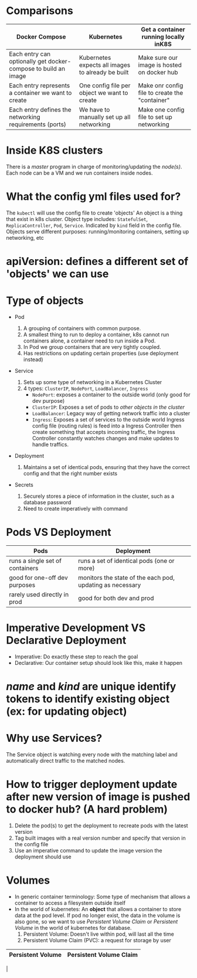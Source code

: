 # Comparisons

| Docker Compose                                                 | Kubernetes                                        | Get a container running locally inK8S          |
| -------------------------------------------------------------- | ------------------------------------------------- | ---------------------------------------------- |
| Each entry can optionally get docker-compose to build an image | Kubernetes expects all images to already be built | Make sure our image is hosted on docker hub    |
| Each entry represents a container we want to create            | One config file per object we want to create      | Make onr config file to create the "container" |
| Each entry defines the networking requirements (ports)         | We have to manually set up all networking         | Make one config file to set up networking      |

# Inside K8S clusters

There is a _master_ program in charge of monitoring/updating the _node(s)_. Each node can be a VM and we run containers inside nodes.

# What the config yml files used for?

The `kubectl` will use the config file to create 'objects'
An object is a thing that exist in k8s cluster.
Object type includes: `StatefulSet`, `ReplicaController`, `Pod`, `Service`. Indicated by `kind` field in the config file.
Objects serve different purposes: running/monitoring containers, setting up networking, etc

# apiVersion: defines a different set of 'objects' we can use

# Type of objects

- Pod

  1. A grouping of containers with common purpose.
  2. A smallest thing to run to deploy a container, k8s cannot run containers alone, a container need to run inside a Pod.
  3. In Pod we group containers that are very tightly coupled.
  4. Has restrictions on updating certain properties (use deployment instead)

- Service

  1. Sets up some type of networking in a Kubernetes Cluster
  2. 4 types: `ClusterIP`, `NodePort`, `LoadBalancer`, `Ingress`
     - `NodePort`: exposes a container to the outside world (only good for dev purpose)
     - `ClusterIP`: Exposes a set of pods to _other objects in the cluster_
     - `LoadBalancer`: Legacy way of getting network traffic into a cluster
     - `Ingress`: Exposes a set of services to the outside world
       Ingress config file (routing rules) is feed into a Ingress Controller then create something that accepts incoming traffic, the Ingress Controller constantly watches changes and make updates to handle traffics.

- Deployment

  1. Maintains a set of identical pods, ensuring that they have the correct config and that the right number exists

- Secrets
  1. Securely stores a piece of information in the cluster, such as a database password
  2. Need to create imperatively with command

# Pods VS Deployment

| Pods                            | Deployment                                                |
| ------------------------------- | --------------------------------------------------------- |
| runs a single set of containers | runs a set of identical pods (one or more)                |
| good for one-off dev purposes   | monitors the state of the each pod, updating as necessary |
| rarely used directly in prod    | good for both dev and prod                                |

# Imperative Development VS Declarative Deployment

- Imperative: Do exactly these step to reach the goal
- Declarative: Our container setup should look like this, make it happen

# _name_ and _kind_ are unique identify tokens to identify existing object (ex: for updating object)

# Why use Services?

The Service object is watching every node with the matching label and automatically direct traffic to the matched nodes.

# How to trigger deployment update after new version of image is pushed to docker hub? (A hard problem)

1. Delete the pod(s) to get the deployment to recreate pods with the latest version
2. Tag built images with a real version number and specify that version in the config file
3. Use an imperative command to update the image version the deployment should use

# Volumes

- In generic container terminology: Some type of mechanism that allows a container to access a filesystem outside itself
- In the world of kubernetes: An **object** that allows a container to store data at the pod level. If pod no longer exist, the data in the volume is also gone, so we want to use _Persistent Volume Claim_ or _Persistent Volume_ in the world of kubernetes for database.
  1. Persistent Volume: Doesn't live within pod, will last all the time
  2. Persistent Volume Claim (PVC): a request for storage by user

| Persistent Volume | Persistent Volume Claim |
| ----------------- | ----------------------- |

|
